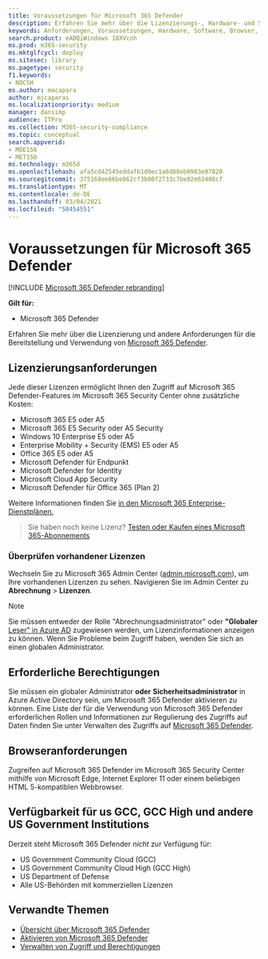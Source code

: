 ```yaml
---
title: Voraussetzungen für Microsoft 365 Defender
description: Erfahren Sie mehr über die Lizenzierungs-, Hardware- und Softwareanforderungen und andere Konfigurationseinstellungen für Microsoft 365 Defender
keywords: Anforderungen, Voraussetzungen, Hardware, Software, Browser, MTP, M365, Lizenz, E5, A5, EMS, Kauf
search.product: eADQiWindows 10XVcnh
ms.prod: m365-security
ms.mktglfcycl: deploy
ms.sitesec: library
ms.pagetype: security
f1.keywords:
- NOCSH
ms.author: macapara
author: mjcaparas
ms.localizationpriority: medium
manager: dansimp
audience: ITPro
ms.collection: M365-security-compliance
ms.topic: conceptual
search.appverid:
- MOE150
- MET150
ms.technology: m365d
ms.openlocfilehash: afa5cd42545eddafb1d0ec1a6d88eb0903e07820
ms.sourcegitcommit: 375168ee66be862cf3b00f2733c7be02e63408cf
ms.translationtype: MT
ms.contentlocale: de-DE
ms.lasthandoff: 03/04/2021
ms.locfileid: "50454551"
---
```

# <a name="microsoft-365-defender-prerequisites"></a>Voraussetzungen für Microsoft 365 Defender

[!INCLUDE [Microsoft 365 Defender rebranding](../includes/microsoft-defender.md)]


**Gilt für:**
- Microsoft 365 Defender

Erfahren Sie mehr über die Lizenzierung und andere Anforderungen für die Bereitstellung und Verwendung von [Microsoft 365 Defender](microsoft-threat-protection.md).

## <a name="licensing-requirements"></a>Lizenzierungsanforderungen
Jede dieser Lizenzen ermöglicht Ihnen den Zugriff auf Microsoft 365 Defender-Features im Microsoft 365 Security Center ohne zusätzliche Kosten:

- Microsoft 365 E5 oder A5
- Microsoft 365 E5 Security oder A5 Security
- Windows 10 Enterprise E5 oder A5
- Enterprise Mobility + Security (EMS) E5 oder A5 
- Office 365 E5 oder A5
- Microsoft Defender für Endpunkt
- Microsoft Defender for Identity 
- Microsoft Cloud App Security
- Microsoft Defender für Office 365 (Plan 2)

Weitere Informationen finden Sie [in den Microsoft 365 Enterprise-Dienstplänen.](https://www.microsoft.com/licensing/product-licensing/microsoft-365-enterprise)

> Sie haben noch keine Lizenz? [Testen oder Kaufen eines Microsoft 365-Abonnements](https://docs.microsoft.com/microsoft-365/commerce/try-or-buy-microsoft-365?view=o365-worldwide)

### <a name="check-your-existing--licenses"></a>Überprüfen vorhandener Lizenzen
Wechseln Sie zu Microsoft 365 Admin Center ([admin.microsoft.com](https://admin.microsoft.com/)), um Ihre vorhandenen Lizenzen zu sehen. Navigieren Sie im Admin Center zu **Abrechnung** > **Lizenzen**.

>[!NOTE]
> Sie müssen entweder der  Rolle "Abrechnungsadministrator" oder **"Globaler** [Leser" in Azure AD](https://docs.microsoft.com/azure/active-directory/users-groups-roles/directory-assign-admin-roles#available-roles) zugewiesen werden, um Lizenzinformationen anzeigen zu können. Wenn Sie Probleme beim Zugriff haben, wenden Sie sich an einen globalen Administrator.

## <a name="required-permissions"></a>Erforderliche Berechtigungen
Sie müssen ein globaler Administrator **oder** **Sicherheitsadministrator** in Azure Active Directory sein, um Microsoft 365 Defender aktivieren zu können. Eine Liste der für die Verwendung von Microsoft 365 Defender erforderlichen Rollen und Informationen zur Regulierung des Zugriffs auf Daten finden Sie unter Verwalten des Zugriffs auf [Microsoft 365 Defender](mtp-permissions.md).

## <a name="browser-requirements"></a>Browseranforderungen
Zugreifen auf Microsoft 365 Defender im Microsoft 365 Security Center mithilfe von Microsoft Edge, Internet Explorer 11 oder einem beliebigen HTML 5-kompatiblen Webbrowser.

## <a name="availability-to-us-gcc-gcc-high-and-other-us-government-institutions"></a>Verfügbarkeit für us GCC, GCC High und andere US Government Institutions
Derzeit steht Microsoft 365 Defender *nicht* zur Verfügung für:
- US Government Community Cloud (GCC)
- US Government Community Cloud High (GCC High)
- US Department of Defense
- Alle US-Behörden mit kommerziellen Lizenzen

## <a name="related-topics"></a>Verwandte Themen
- [Übersicht über Microsoft 365 Defender](microsoft-threat-protection.md)
- [Aktivieren von Microsoft 365 Defender](mtp-enable.md)
- [Verwalten von Zugriff und Berechtigungen](mtp-permissions.md)
